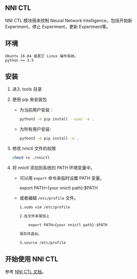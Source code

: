 ## NNI CTL

NNI CTL 模块用来控制 Neural Network Intelligence，包括开始新 Experiment，停止 Experiment，更新 Experiment等。

## 环境

    Ubuntu 16.04 或其它 Linux 操作系统。
    python >= 3.5


## 安装

1. 进入 tools 目录

2. 使用 pip 来安装包

    - 为当前用户安装：

        ```bash
        python3 -m pip install --user -e .
        ```

    - 为所有用户安装:

        ```bash
        python3 -m pip install -e .
        ```

3. 修改 nnictl 文件的权限

    ```bash
    chmod +x ./nnictl
    ```

4. 将 nnictl 添加到系统的 PATH 环境变量中。

    - 可以用 `export` 命令来临时设置 PATH 变量。

        export PATH={your nnictl path}:$PATH

    - 或者编辑 `/etc/profile` 文件。

        ```txt
        1.sudo vim /etc/profile

        2.在文件末尾加上

            export PATH={your nnictl path}:$PATH

        保存并退出。

        3.source /etc/profile
        ```

## 开始使用 NNI CTL

参考 [NNI CTL 文档](../docs/zh_CN/Nnictl.md)。
